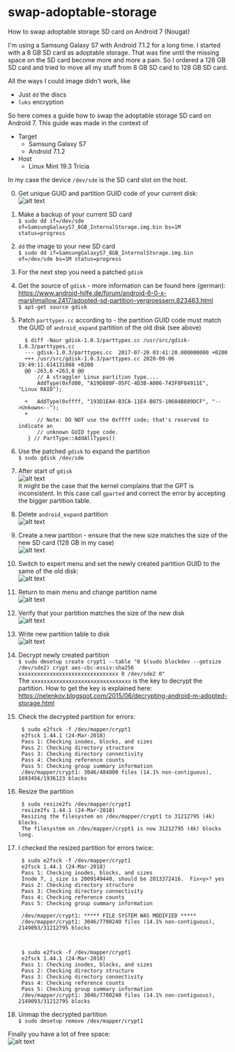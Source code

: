 # swap-adoptable-storage
How to swap adoptable storage SD card on Android 7 (Nougat)

I'm using a Samsung Galaxy S7 with Android 7.1.2 for a long time. I started with a 8 GB SD card as adoptable storage. That was fine until the missing space on the SD card become more and more a pain. So I ordered a 128 GB SD card and tried to move all my stuff from 8 GB SD card to 128 GB SD card.

All the ways I could image didn't work, like

  * Just `dd` the discs
  * `luks` encryption

So here comes a guide how to swap the adoptable storage SD card on Android 7. This guide was made in the context of

  * Target
    * Samsung Galaxy S7
    * Android 7.1.2
  * Host
    * Linux Mint 19.3 Tricia

In my case the device `/dev/sde` is the SD card slot on the host.

 0. Get unique GUID and partition GUID code of your current disk:  
 ![alt text](<current_GUID.png>)
 1. Make a backup of your current SD card  
 `$ sudo dd if=/dev/sde of=SamsungGalaxyS7_8GB_InternalStorage.img.bin bs=1M status=progress`
 2. `dd` the image to your new SD card  
 `$ sudo dd if=SamsungGalaxyS7_8GB_InternalStorage.img.bin of=/dev/sde bs=1M status=progress`
 3. For the next step you need a patched `gdisk`  
 4. Get the source of `gdisk` - more information can be found here (german): https://www.android-hilfe.de/forum/android-6-0-x-marshmallow.2417/adopted-sd-partition-vergroessern.823463.html  
   `$ apt-get source gdisk`
 5. Patch `parttypes.cc` according to - the partition GUID code must match the GUID of `android_expand` partition of the old disk (see above)  

          $ diff -Naur gdisk-1.0.3/parttypes.cc /usr/src/gdisk-1.0.3/parttypes.cc 
          --- gdisk-1.0.3/parttypes.cc	2017-07-28 03:41:20.000000000 +0200
          +++ /usr/src/gdisk-1.0.3/parttypes.cc	2020-09-06 19:49:11.614131088 +0200
          @@ -263,6 +263,8 @@
              // A straggler Linux partition type....
              AddType(0xfd00, "A19D880F-05FC-4D3B-A006-743F0F84911E", "Linux RAID");

          +   AddType(0xffff, "193D1EA4-B3CA-11E4-B075-10604B889DCF", "-->Unkown<--");
          +
              // Note: DO NOT use the 0xffff code; that's reserved to indicate an
              // unknown GUID type code.
           } // PartType::AddAllTypes()

 6. Use the patched `gdisk` to expand the partition  
 `$ sudo gdisk /dev/sde`
 7. After start of `gdisk`  
 ![alt text](<gdisk_start.png>)  
 It might be the case that the kernel complains that the GPT is inconsistent. In this case call `gparted` and correct the error by accepting the bigger partition table.
 8. Delete `android_expand` partition  
 ![alt text](<delete_partition.png>)
 9. Create a new partition - ensure that the new size matches the size of the new SD card (128 GB in my case)  
 ![alt text](<create_new_partition.png>)
 10. Switch to expert menu and set the newly created partition GUID to the same of the old disk:  
 ![alt text](<partition_GUID.png>)
 11. Return to main menu and change partition name  
 ![alt text](<partition_name.png>)
 12. Verify that your partition matches the size of the new disk  
 ![alt text](<verify_partition.png>)
 13. Write new partition table to disk  
 ![alt text](<write_partition_table.png>)
 14. Decrypt newly created partition  
 `$ sudo dmsetup create crypt1 --table "0 $(sudo blockdev --getsize /dev/sde2) crypt aes-cbc-essiv:sha256 xxxxxxxxxxxxxxxxxxxxxxxxxxxxxxxx 0 /dev/sde2 0"`  
 The `xxxxxxxxxxxxxxxxxxxxxxxxxxxxxxxx` is the key to decrypt the partition. How to get the key is explained here: https://nelenkov.blogspot.com/2015/06/decrypting-android-m-adopted-storage.html
 15. Check the decrypted partition for errors:  
 
          $ sudo e2fsck -f /dev/mapper/crypt1
          e2fsck 1.44.1 (24-Mar-2018)
          Pass 1: Checking inodes, blocks, and sizes
          Pass 2: Checking directory structure
          Pass 3: Checking directory connectivity
          Pass 4: Checking reference counts
          Pass 5: Checking group summary information
          /dev/mapper/crypt1: 3046/484800 files (14.1% non-contiguous), 1693456/1936123 blocks

 16. Resize the partition

          $ sudo resize2fs /dev/mapper/crypt1
          resize2fs 1.44.1 (24-Mar-2018)
          Resizing the filesystem on /dev/mapper/crypt1 to 31212795 (4k) blocks.
          The filesystem on /dev/mapper/crypt1 is now 31212795 (4k) blocks long.

 17. I checked the resized partition for errors twice:

          $ sudo e2fsck -f /dev/mapper/crypt1
          e2fsck 1.44.1 (24-Mar-2018)
          Pass 1: Checking inodes, blocks, and sizes
          Inode 7, i_size is 2009149440, should be 2013372416.  Fix<y>? yes
          Pass 2: Checking directory structure
          Pass 3: Checking directory connectivity
          Pass 4: Checking reference counts
          Pass 5: Checking group summary information
          
          /dev/mapper/crypt1: ***** FILE SYSTEM WAS MODIFIED *****
          /dev/mapper/crypt1: 3046/7700240 files (14.1% non-contiguous), 2149093/31212795 blocks



          $ sudo e2fsck -f /dev/mapper/crypt1
          e2fsck 1.44.1 (24-Mar-2018)
          Pass 1: Checking inodes, blocks, and sizes
          Pass 2: Checking directory structure
          Pass 3: Checking directory connectivity
          Pass 4: Checking reference counts
          Pass 5: Checking group summary information
          /dev/mapper/crypt1: 3046/7700240 files (14.1% non-contiguous), 2149093/31212795 blocks

 18. Unmap the decrypted partition  
 `$ sudo dmsetup remove /dev/mapper/crypt1`

Finally you have a lot of free space:  
 ![alt text](<free_space.png>)